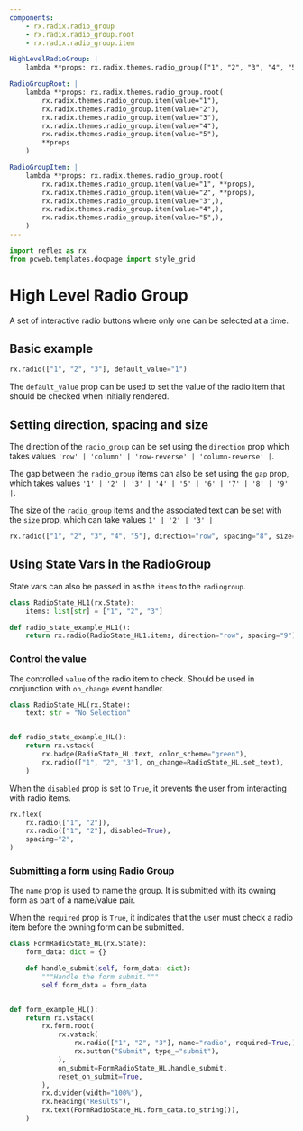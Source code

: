 ```yaml
---
components:
    - rx.radix.radio_group
    - rx.radix.radio_group.root
    - rx.radix.radio_group.item

HighLevelRadioGroup: |
    lambda **props: rx.radix.themes.radio_group(["1", "2", "3", "4", "5"], **props)

RadioGroupRoot: |
    lambda **props: rx.radix.themes.radio_group.root(
        rx.radix.themes.radio_group.item(value="1"),
        rx.radix.themes.radio_group.item(value="2"),
        rx.radix.themes.radio_group.item(value="3"),
        rx.radix.themes.radio_group.item(value="4"),
        rx.radix.themes.radio_group.item(value="5"),
        **props
    )

RadioGroupItem: |
    lambda **props: rx.radix.themes.radio_group.root(
        rx.radix.themes.radio_group.item(value="1", **props),
        rx.radix.themes.radio_group.item(value="2", **props),
        rx.radix.themes.radio_group.item(value="3",),
        rx.radix.themes.radio_group.item(value="4",),
        rx.radix.themes.radio_group.item(value="5",),
    )
---
```



```python exec
import reflex as rx
from pcweb.templates.docpage import style_grid
```


# High Level Radio Group

A set of interactive radio buttons where only one can be selected at a time.

## Basic example


```python demo
rx.radio(["1", "2", "3"], default_value="1")
```

The `default_value` prop can be used to set the value of the radio item that should be checked when initially rendered.



## Setting direction, spacing and size


The direction of the `radio_group` can be set using the `direction` prop which takes values `'row' | 'column' | 'row-reverse' | 'column-reverse' |`. 

The gap between the `radio_group` items can also be set using the `gap` prop, which takes values `'1' | '2' | '3' | '4' | '5' | '6' | '7' | '8' | '9' |`.

The size of the `radio_group` items and the associated text can be set with the `size` prop, which can take values `1' | '2' | '3' |`

```python demo
rx.radio(["1", "2", "3", "4", "5"], direction="row", spacing="8", size="3")
```


## Using State Vars in the RadioGroup


State vars can also be passed in as the `items` to the `radiogroup`.


```python demo exec
class RadioState_HL1(rx.State):
    items: list[str] = ["1", "2", "3"]

def radio_state_example_HL1():
    return rx.radio(RadioState_HL1.items, direction="row", spacing="9")
```


### Control the value
The controlled `value` of the radio item to check. Should be used in conjunction with `on_change` event handler.


```python demo exec
class RadioState_HL(rx.State):
    text: str = "No Selection"


def radio_state_example_HL():
    return rx.vstack(
        rx.badge(RadioState_HL.text, color_scheme="green"),
        rx.radio(["1", "2", "3"], on_change=RadioState_HL.set_text),
    )
```


When the `disabled` prop is set to `True`, it prevents the user from interacting with radio items.

```python demo
rx.flex(
    rx.radio(["1", "2"]),
    rx.radio(["1", "2"], disabled=True),
    spacing="2",
)

```


### Submitting a form using Radio Group

The `name` prop is used to name the group. It is submitted with its owning form as part of a name/value pair.

When the `required` prop is `True`, it indicates that the user must check a radio item before the owning form can be submitted.

```python demo exec
class FormRadioState_HL(rx.State):
    form_data: dict = {}

    def handle_submit(self, form_data: dict):
        """Handle the form submit."""
        self.form_data = form_data


def form_example_HL():
    return rx.vstack(
        rx.form.root(
            rx.vstack(
                rx.radio(["1", "2", "3"], name="radio", required=True,),
                rx.button("Submit", type_="submit"),
            ),
            on_submit=FormRadioState_HL.handle_submit,
            reset_on_submit=True,
        ),
        rx.divider(width="100%"),
        rx.heading("Results"),
        rx.text(FormRadioState_HL.form_data.to_string()),
    )
```




